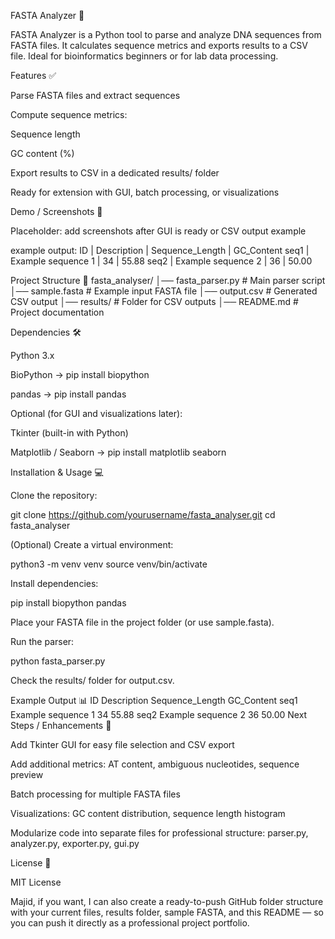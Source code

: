 FASTA Analyzer 🧬




FASTA Analyzer is a Python tool to parse and analyze DNA sequences from FASTA files. It calculates sequence metrics and exports results to a CSV file. Ideal for bioinformatics beginners or for lab data processing.

Features ✅

Parse FASTA files and extract sequences

Compute sequence metrics:

Sequence length

GC content (%)

Export results to CSV in a dedicated results/ folder

Ready for extension with GUI, batch processing, or visualizations

Demo / Screenshots 📸

Placeholder: add screenshots after GUI is ready or CSV output example

example output:
ID   | Description          | Sequence_Length | GC_Content
seq1 | Example sequence 1   | 34              | 55.88
seq2 | Example sequence 2   | 36              | 50.00

Project Structure 📂
fasta_analyser/
│── fasta_parser.py       # Main parser script
│── sample.fasta          # Example input FASTA file
│── output.csv            # Generated CSV output
│── results/              # Folder for CSV outputs
│── README.md             # Project documentation

Dependencies 🛠️

Python 3.x

BioPython
 → pip install biopython

pandas
 → pip install pandas

Optional (for GUI and visualizations later):

Tkinter (built-in with Python)

Matplotlib / Seaborn → pip install matplotlib seaborn

Installation & Usage 💻

Clone the repository:

git clone https://github.com/yourusername/fasta_analyser.git
cd fasta_analyser


(Optional) Create a virtual environment:

python3 -m venv venv
source venv/bin/activate


Install dependencies:

pip install biopython pandas


Place your FASTA file in the project folder (or use sample.fasta).

Run the parser:

python fasta_parser.py


Check the results/ folder for output.csv.

Example Output 📊
ID	Description	Sequence_Length	GC_Content
seq1	Example sequence 1	34	55.88
seq2	Example sequence 2	36	50.00
Next Steps / Enhancements 🚀

Add Tkinter GUI for easy file selection and CSV export

Add additional metrics: AT content, ambiguous nucleotides, sequence preview

Batch processing for multiple FASTA files

Visualizations: GC content distribution, sequence length histogram

Modularize code into separate files for professional structure:
parser.py, analyzer.py, exporter.py, gui.py

License 📄

MIT License

Majid, if you want, I can also create a ready-to-push GitHub folder structure with your current files, results folder, sample FASTA, and this README — so you can push it directly as a professional project portfolio.